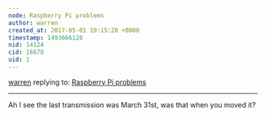 ```yaml
---
node: Raspberry Pi problems
author: warren
created_at: 2017-05-01 19:15:28 +0000
timestamp: 1493666128
nid: 14124
cid: 16678
uid: 1
---
```




[warren](../profile/warren) replying to: [Raspberry Pi problems](../notes/bkleist/04-19-2017/raspberry-pi-problems)

----
Ah I see the last transmission was March 31st, was that when you moved it?